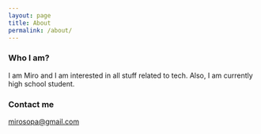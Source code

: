 ```yaml
---
layout: page
title: About
permalink: /about/
---
```


### Who I am?

I am Miro and I am interested in all stuff related to tech. Also, I am currently high school student.

### Contact me

[mirosopa@gmail.com](mailto:mirosopa@gmail.com)
